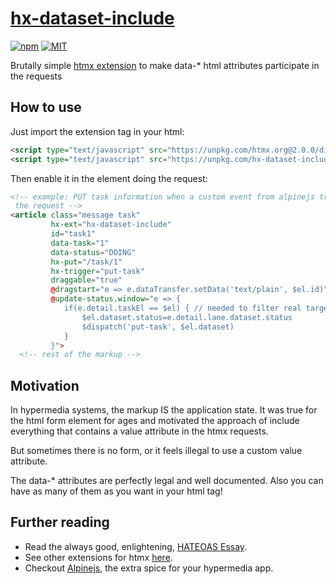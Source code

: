 # [hx-dataset-include][repo]

[![npm](https://img.shields.io/npm/v/hx-dataset-include?style=plastic)](https://www.npmjs.com/package/hx-dataset-include)
[![MIT](https://img.shields.io/badge/license-MIT-blue)](LICENSE)

Brutally simple [htmx extension][hx-ext] to make data-* html attributes
participate in the requests

## How to use

Just import the extension tag in your html:

```html
<script type="text/javascript" src="https://unpkg.com/htmx.org@2.0.0/dist/htmx.min.js"></script>
<script type="text/javascript" src="https://unpkg.com/hx-dataset-include@0.0.1/lib/hx-dataset-include.js"></script>
```

Then enable it in the element doing the request:

```html
<!-- example: PUT task information when a custom event from alpinejs triggers 
 the request -->
<article class="message task"
         hx-ext="hx-dataset-include"
         id="task1"
         data-task="1"
         data-status="DOING"
         hx-put="/task/1"
         hx-trigger="put-task"
         draggable="true"
         @dragstart="e => e.dataTransfer.setData('text/plain', $el.id)"
         @update-status.window="e => {
            if(e.detail.taskEl == $el) { // needed to filter real target
                $el.dataset.status=e.detail.lane.dataset.status
                $dispatch('put-task', $el.dataset)
            }
         }">
  <!-- rest of the markup -->
```

## Motivation

In hypermedia systems, the markup IS the application state. It was true for the
html form element for ages and motivated the approach of include everything that
contains a value attribute in the htmx requests.

But sometimes there is no form, or it feels illegal to use a custom value
attribute.

The data-* attributes are perfectly legal and well documented. Also you can have
as many of them as you want in your html tag!

## Further reading

- Read the always good, enlightening, [HATEOAS Essay][hateoas].
- See other extensions for htmx [here][other].
- Checkout [Alpinejs][alpinejs], the extra spice for your hypermedia app.

[repo]: https://github.com/sombriks/hx-dataset-include
[hx-ext]: https://htmx.org/docs/#extensions
[hateoas]: https://htmx.org/essays/hateoas/
[other]: <https://github.com/bigskysoftware/htmx-extensions>
[alpinejs]: https://alpinejs.dev/
